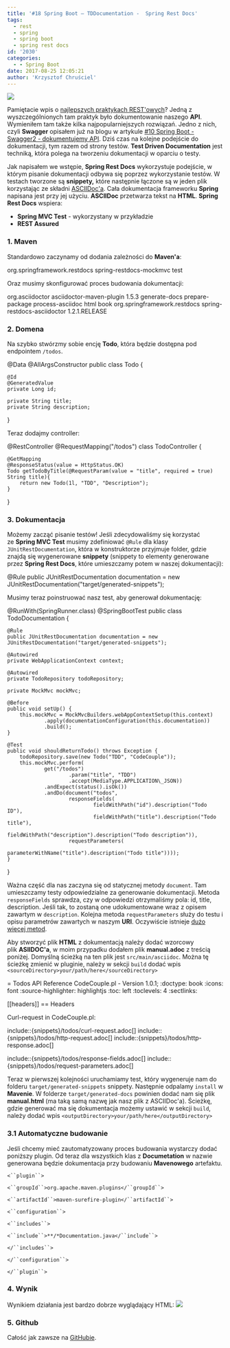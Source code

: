 ```yaml
---
title: '#18 Spring Boot – TDDocumentation -  Spring Rest Docs'
tags:
  - rest
  - spring
  - spring boot
  - spring rest docs
id: '2030'
categories:
  - - Spring Boot
date: 2017-08-25 12:05:21
author: 'Krzysztof Chruściel'
---
```


[![](http://codecouple.pl/wp-content/uploads/2017/02/springBootArt.png)](http://codecouple.pl/wp-content/uploads/2017/02/springBootArt.png)

Pamiętacie wpis o [najlepszych praktykach REST'owych](http://codecouple.pl/2017/07/07/rest-architecture-best-practises/)? Jedną z wyszczególnionych tam praktyk było dokumentowanie naszego **API**. Wymieniłem tam także kilka najpopularniejszych rozwiązań. Jedno z nich, czyli **Swagger** opisałem już na blogu w artykule [#10 Spring Boot - Swagger2 - dokumentujemy API](http://codecouple.pl/2017/01/07/9-spring-boot-swagger2-dokumentujemy-api/). Dziś czas na kolejne podejście do dokumentacji, tym razem od strony testów. **Test Driven Documentation** jest techniką, która polega na tworzeniu dokumentacji w oparciu o testy.
<!-- more -->
Jak napisałem we wstępie, **Spring Rest Docs** wykorzystuje podejście, w którym pisanie dokumentacji odbywa się poprzez wykorzystanie testów. W testach tworzone są **snippety,** które następnie łączone są w jeden plik korzystając ze składni [ASCIIDoc'a](http://asciidoctor.org/). Cała dokumentacja frameworku **Spring** napisana jest przy jej użyciu. **ASCIIDoc** przetwarza tekst na **HTML**. **Spring Rest Docs** wspiera:

*   **Spring MVC Test** - wykorzystany w przykładzie
*   **REST Assured**

### 1\. Maven

Standardowo zaczynamy od dodania zależności do **Maven'a**:

<dependency>
   <groupId>org.springframework.restdocs</groupId>
   <artifactId>spring-restdocs-mockmvc</artifactId>
   <scope>test</scope>
</dependency>

Oraz musimy skonfigurować proces budowania dokumentacji:

<build>
   <plugins>
      <plugin>
         <groupId>org.asciidoctor</groupId>
         <artifactId>asciidoctor-maven-plugin</artifactId>
         <version>1.5.3</version>
         <executions>
            <execution>
               <id>generate-docs</id>
               <phase>prepare-package</phase>
               <goals>
                  <goal>process-asciidoc</goal>
               </goals>
               <configuration>
                  <backend>html</backend>
                  <doctype>book</doctype>
               </configuration>
            </execution>
         </executions>
         <dependencies>
            <dependency>
               <groupId>org.springframework.restdocs</groupId>
               <artifactId>spring-restdocs-asciidoctor</artifactId>
               <version>1.2.1.RELEASE</version>
            </dependency>
         </dependencies>
      </plugin>
   </plugins>
</build>

### 2\. Domena

Na szybko stwórzmy sobie encję **Todo**, która będzie dostępna pod endpointem `/todos`.

@Data
@AllArgsConstructor
public class Todo {

    @Id
    @GeneratedValue
    private Long id;

    private String title;
    private String description;

}

Teraz dodajmy controller:

@RestController
@RequestMapping("/todos")
class TodoController {

    @GetMapping
    @ResponseStatus(value = HttpStatus.OK)
    Todo getTodoByTitle(@RequestParam(value = "title", required = true) String title){
        return new Todo(1l, "TDD", "Description");
    }

}

### 3. Dokumentacja

Możemy zacząć pisanie testów! Jeśli zdecydowaliśmy się korzystać ze **Spring MVC Test** musimy zdefiniować `@Rule` dla klasy `JUnitRestDocumentation`, która w konstruktorze przyjmuje folder, gdzie znajdą się wygenerowane **snippety** (snippety to elementy generowane przez **Spring Rest Docs**, które umieszczamy potem w naszej dokumentacji):

@Rule
public JUnitRestDocumentation documentation = new JUnitRestDocumentation("target/generated-snippets");

Musimy teraz poinstruować nasz test, aby generował dokumentację:

@RunWith(SpringRunner.class)
@SpringBootTest
public class TodoDocumentation {

    @Rule
    public JUnitRestDocumentation documentation = new JUnitRestDocumentation("target/generated-snippets");

    @Autowired
    private WebApplicationContext context;

    @Autowired
    private TodoRepository todoRepository;

    private MockMvc mockMvc;

    @Before
    public void setUp() {
        this.mockMvc = MockMvcBuilders.webAppContextSetup(this.context)
                .apply(documentationConfiguration(this.documentation))
                .build();
    }

    @Test
    public void shouldReturnTodo() throws Exception {
        todoRepository.save(new Todo("TDD", "CodeCouple"));
        this.mockMvc.perform(
                get("/todos")
                        .param("title", "TDD")
                        .accept(MediaType.APPLICATION\_JSON))
                .andExpect(status().isOk())
                .andDo(document("todos",
                        responseFields(
                                fieldWithPath("id").description("Todo ID"),
                                fieldWithPath("title").description("Todo title"),
                                fieldWithPath("description").description("Todo description")),
                        requestParameters(
                                parameterWithName("title").description("Todo title"))));
    }

}

Ważna część dla nas zaczyna się od statycznej metody `document`. Tam umieszczamy testy odpowiedzialne za generowanie dokumentacji. Metoda `responseFields` sprawdza, czy w odpowiedzi otrzymaliśmy pola: id, title, description. Jeśli tak, to zostaną one udokumentowane wraz z opisem zawartym w `description`. Kolejna metoda `requestParameters` służy do testu i opisu parametrów zawartych w naszym **URI**. Oczywiście istnieje [dużo więcej metod](http://docs.spring.io/spring-restdocs/docs/1.2.1.RELEASE/reference/html5/).

Aby stworzyć plik **HTML** z dokumentacją należy dodać wzorcowy plik **ASIIDOC'a**, w moim przypadku dodałem plik **manual.adoc** z treścią poniżej. Domyślną ścieżką na ten plik jest `src/main/asciidoc`. Można tę ścieżkę zmienić w pluginie, należy w sekcji `build` dodać wpis `<sourceDirectory>your/path/here</sourceDirectory>`

\= Todos API Reference
CodeCouple.pl - Version 1.0.1;
:doctype: book
:icons: font
:source-highlighter: highlightjs
:toc: left
:toclevels: 4
:sectlinks:


\[\[headers\]\]
== Headers

Curl-request in CodeCouple.pl:

include::{snippets}/todos/curl-request.adoc\[\]
include::{snippets}/todos/http-request.adoc\[\]
include::{snippets}/todos/http-response.adoc\[\]

include::{snippets}/todos/response-fields.adoc\[\]
include::{snippets}/todos/request-parameters.adoc\[\]

Teraz w pierwszej kolejności uruchamiamy test, który wygeneruje nam do folderu `target/generated-snippets` snippety. Następnie odpalamy `install` w **Mavenie**. W folderze `target/generated-docs` powinien dodać nam się plik **manual.html** (ma taką samą nazwę jak nasz plik z ASCIIDoc'a). Ścieżkę, gdzie generować ma się dokumentacja możemy ustawić w sekcji `build`, należy dodać wpis `<outputDirectory>your/path/here</outputDirectory>`

### 3.1 Automatyczne budowanie

Jeśli chcemy mieć zautomatyzowany proces budowania wystarczy dodać poniższy plugin. Od teraz dla wszystkich klas z **Documetation** w nazwie generowana będzie dokumentacja przy budowaniu **Mavenowego** artefaktu.

 `<``plugin``>`

 `<``groupId``>org.apache.maven.plugins</``groupId``>`

 `<``artifactId``>maven-surefire-plugin</``artifactId``>`

 `<``configuration``>`

 `<``includes``>`

 `<``include``>**/*Documentation.java</``include``>`

 `</``includes``>`

 `</``configuration``>`

 `</``plugin``>`

### 4. Wynik

Wynikiem działania jest bardzo dobrze wyglądający HTML: [![](http://codecouple.pl/wp-content/uploads/2017/08/springRestDocs.png)](http://codecouple.pl/wp-content/uploads/2017/08/springRestDocs.png)

### 5. Github

Całość jak zawsze na [GitHubie](https://github.com/kchrusciel/Spring-Boot-Examples).